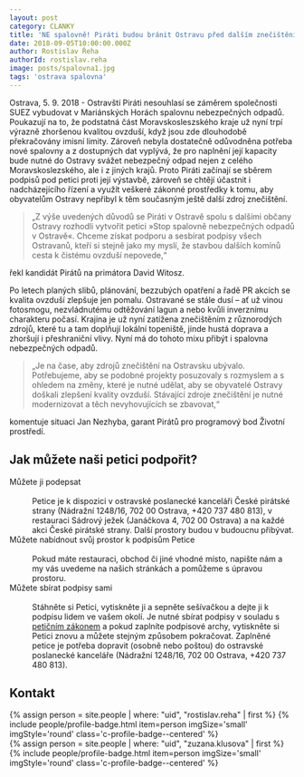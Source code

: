 ```yaml
---
layout: post
category: CLANKY
title: 'NE spalovně! Piráti budou bránit Ostravu před dalším znečištěním'
date: 2018-09-05T10:00:00.000Z
author: Rostislav Řeha
authorId: rostislav.reha
image: posts/spalovna1.jpg
tags: 'ostrava spalovna'
---
```


Ostrava, 5. 9. 2018 - Ostravští Piráti nesouhlasí se záměrem společnosti SUEZ vybudovat v Mariánských Horách spalovnu nebezpečných odpadů. Poukazují na to, že podstatná část Moravskosleszského kraje už nyní trpí výrazně zhoršenou kvalitou ovzduší, když jsou zde dlouhodobě překračovány imisní limity. Zároveň nebyla dostatečně odůvodněna potřeba nové spalovny a z dostupných dat vyplývá, že pro naplnění její kapacity bude nutné do Ostravy svážet nebezpečný odpad nejen z celého Moravskoslezského, ale  i z jiných krajů. Proto Piráti začínají se sběrem podpisů pod petici proti její výstavbě, zároveň se chtějí účastnit i nadcházejícího řízení a využít veškeré zákonné prostředky k tomu, aby obyvatelům Ostravy nepřibyl k těm současným ještě další  zdroj znečištění. 

> „Z výše uvedených důvodů se Piráti v Ostravě spolu s dalšími občany Ostravy rozhodli vytvořit petici »Stop spalovně nebezpečných odpadů v Ostravě«. Chceme získat podporu a sesbírat podpisy všech Ostravanů, kteří si stejně jako my myslí, že stavbou dalších komínů cesta k čistému ovzduší nepovede,“

řekl kandidát Pirátů na primátora David Witosz.

Po letech planých slibů, plánování, bezzubých opatření a řadě PR akcích se kvalita ovzduší zlepšuje jen pomalu. Ostravané se stále dusí – ať už vinou fotosmogu, nezvládnutému odtěžování lagun a nebo kvůli inverznímu charakteru počasí. Krajina je už nyní zatížena znečištěním z různorodých zdrojů, které tu a tam doplňují lokální topeniště, jinde hustá doprava a zhoršují i přeshraniční vlivy. Nyní má do tohoto mixu přibýt i spalovna nebezpečných odpadů.

> „Je na čase, aby zdrojů znečištění na Ostravsku ubývalo. Potřebujeme, aby se podobné projekty posuzovaly s rozmyslem a s ohledem na změny, které je nutné udělat, aby se obyvatelé Ostravy doškali zlepšení kvality ovzduší. Stávající zdroje znečištění je nutné modernizovat a těch nevyhovujících se zbavovat,“

komentuje situaci Jan Nezhyba, garant Pirátů pro programový bod Životní prostředí. 

## Jak můžete naši petici podpořit?

<dl class="c-program-key-point-list">
<dt>Můžete ji podepsat</dt>
<br />
<dd>Petice je k dispozici v ostravské poslanecké kanceláři České pirátské strany (Nádražní 1248/16, 702 00 Ostrava, +420 737 480 813), v restauraci Sádrový ježek (Janáčkova 4, 702 00 Ostrava) a na každé akci České pirátské strany. Další prostory budou v budoucnu přibývat.</dd>
<dt>Můžete nabídnout svůj prostor k podpisům Petice</dt>
<br />
<dd>Pokud máte restauraci, obchod či jiné vhodné místo, napište nám a my vás uvedeme na našich stránkách a pomůžeme s úpravou prostoru.</dd>
<dt>Můžete sbírat podpisy sami</dt>
<br />
<dd>Stáhněte si Petici, vytiskněte ji a sepněte sešívačkou a dejte ji k podpisu lidem ve vašem okolí. Je nutné sbírat podpisy v souladu s <a href="https://www.zakonyprolidi.cz/cs/1990-85">petičním zákonem</a> a pokud zaplníte podpisové archy, vytiskněte si Petici znovu a můžete stejným způsobem pokračovat. Zaplněné petice je potřeba dopravit (osobně nebo poštou) do ostravské poslanecké kanceláře (Nádražní 1248/16, 702 00 Ostrava, +420 737 480 813).</dd>
</dl> 

## Kontakt

<div class="o-section-inner">
    <div class="o-section-block">
        {% assign person = site.people | where: "uid", "rostislav.reha" | first %}
        {% include people/profile-badge.html item=person imgSize='small' imgStyle='round' class='c-profile-badge--centered' %}
    </div>
</div>

<div class="o-section-inner">
    <div class="o-section-block">
        {% assign person = site.people | where: "uid", "zuzana.klusova" | first %}
        {% include people/profile-badge.html item=person imgSize='small' imgStyle='round' class='c-profile-badge--centered' %}
    </div>
</div>
